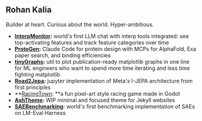 ## Rohan Kalia
Builder at heart. Curious about the world. Hyper-ambitious.

- **[InterpMonitor](http://github.com/rkdune/interp-monitoring):** world's first LLM chat with interp tools integrated: see top-activating features and track feature categories over time
- **[ProtoGen](https://github.com/MehulKalia/mcp_scientist):** Claude Code for protein design with MCPs for AlphaFold, Exa paper search, and binding efficiencies
- **[tinyGraphs](https://github.com/rkdune/tinygraphs):** util to plot publication-ready matplotlib graphs in one line for ML engineers who want to spend more time iterating and less time fighting matplotlib
- **[Road2Jepa](https://github.com/rkdune/roadtojepa):** jupyter implementation of Meta's I-JEPA architecture from first principles
- **[RacingTown](https://github.com/rkdune/racing-town): **a fun pixel-art style racing game made in Godot
- **[AshTheme](https://github.com/rkdune/ash-theme):** WIP minimal and focused theme for Jekyll websites
- **[SAEBenchmarking](https://github.com/rkdune/sae_benchmarking):** world's first benchmarking implementation of SAEs on LM-Eval Harness
